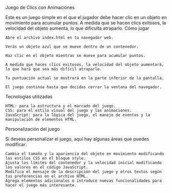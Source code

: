 Juego de Clics con Animaciones

Este es un juego simple en el que el jugador debe hacer clic en un objeto en movimiento para acumular puntos. A medida que se hacen clics exitosos, la velocidad del objeto aumenta, lo que dificulta atraparlo.
Cómo jugar

    Abre el archivo index.html en tu navegador web.

    Verás un objeto azul que se mueve dentro de un contenedor.

    Haz clic en el objeto mientras se mueve para acumular puntos.

    A medida que haces clics exitosos, la velocidad del objeto aumentará, lo que hará que sea más difícil atraparlo.

    Tu puntuación actual se mostrará en la parte inferior de la pantalla.

    El juego continúa hasta que decidas cerrar la ventana del navegador.

Tecnologías utilizadas

    HTML: para la estructura y el marcado del juego.
    CSS: para el estilo visual del juego y las animaciones.
    JavaScript: para la lógica del juego, el manejo de eventos y la manipulación de elementos HTML.

Personalización del juego

Si deseas personalizar el juego, aquí hay algunas áreas que puedes modificar:

    Cambia el tamaño y la apariencia del objeto en movimiento modificando los estilos CSS en el bloque style.
    Ajusta los límites del contenedor y la velocidad inicial modificando los valores en el código JavaScript.
    Modifica el mensaje de la descripción del juego y otros textos según tus preferencias en el archivo HTML.
    Agrega elementos adicionales o introduce nuevas funcionalidades para hacer el juego más interesante.
